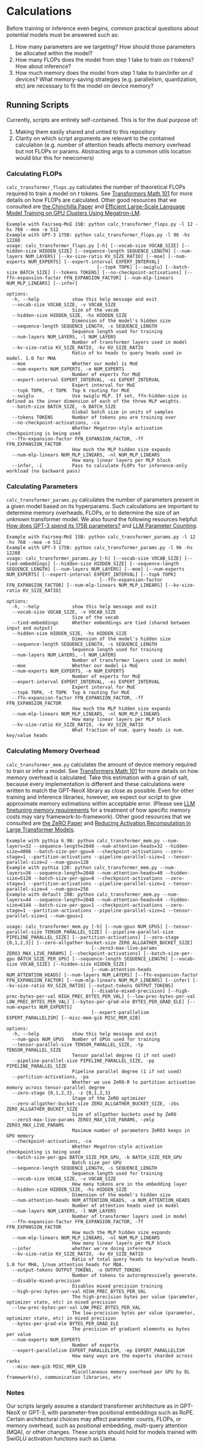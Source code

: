 # Calculations

Before training or inference even begins, common practical questions about potential models must be answered such as:
1. How many parameters are we targeting? How should those parameters be allocated within the model?
2. How many FLOPs does the model from step 1 take to train on *t* tokens? How about inference?
3. How much memory does the model from step 1 take to train/infer on *d* devices? What memory-saving strategies (e.g. parallelism, quantization, etc) are necessary to fit the model on device memory?


## Running Scripts

Currently, scripts are entirely self-contained. This is for the dual purpose of:
1. Making them easily shared and untied to this repository
2. Clarity on which script arguments are relevant to the contained calculation (e.g. number of attention heads affects memory overhead but not FLOPs or params. Abstracting args to a common utils location would blur this for newcomers)


### Calculating FLOPs

`calc_transformer_flops.py` calculates the number of theoretical FLOPs required to train a model on *t* tokens. See [Transformers Math 101](https://blog.eleuther.ai/transformer-math/) for more details on how FLOPs are calculated. Other good resources that we consulted are [the Chinchilla Paper](https://arxiv.org/abs/2203.15556) and [Efficient Large-Scale Language Model Training on GPU Clusters Using Megatron-LM](https://people.eecs.berkeley.edu/~matei/papers/2021/sc_megatron_lm.pdf).

```
Example with Fairseq-MoE 15B: python calc_transformer_flops.py -l 12 -hs 768 --moe -e 512
Example with GPT-3 175B: python calc_transformer_flops.py -l 96 -hs 12288
usage: calc_transformer_flops.py [-h] [--vocab-size VOCAB_SIZE] [--hidden-size HIDDEN_SIZE] [--sequence-length SEQUENCE_LENGTH] [--num-layers NUM_LAYERS] [--kv-size-ratio KV_SIZE_RATIO] [--moe] [--num-experts NUM_EXPERTS] [--expert-interval EXPERT_INTERVAL]
                                 [--topk TOPK] [--swiglu] [--batch-size BATCH_SIZE] [--tokens TOKENS] [--no-checkpoint-activations] [--ffn-expansion-factor FFN_EXPANSION_FACTOR] [--num-mlp-linears NUM_MLP_LINEARS] [--infer]

options:
  -h, --help            show this help message and exit
  --vocab-size VOCAB_SIZE, -v VOCAB_SIZE
                        Size of the vocab
  --hidden-size HIDDEN_SIZE, -hs HIDDEN_SIZE
                        Dimension of the model's hidden size
  --sequence-length SEQUENCE_LENGTH, -s SEQUENCE_LENGTH
                        Sequence length used for training
  --num-layers NUM_LAYERS, -l NUM_LAYERS
                        Number of transformer layers used in model
  --kv-size-ratio KV_SIZE_RATIO, -kv KV_SIZE_RATIO
                        Ratio of kv heads to query heads used in model. 1.0 for MHA
  --moe                 Whether our model is MoE
  --num-experts NUM_EXPERTS, -e NUM_EXPERTS
                        Number of experts for MoE
  --expert-interval EXPERT_INTERVAL, -ei EXPERT_INTERVAL
                        Expert interval for MoE
  --topk TOPK, -t TOPK  Top k routing for MoE
  --swiglu              Use swiglu MLP. If set, ffn-hidden-size is defined as the inner dimension of each of the three MLP weights.
  --batch-size BATCH_SIZE, -b BATCH_SIZE
                        Global batch size in units of samples
  --tokens TOKENS       Number of tokens you are training over
  --no-checkpoint-activations, -ca
                        Whether Megatron-style activation checkpointing is being used
  --ffn-expansion-factor FFN_EXPANSION_FACTOR, -ff FFN_EXPANSION_FACTOR
                        How much the MLP hidden size expands
  --num-mlp-linears NUM_MLP_LINEARS, -nl NUM_MLP_LINEARS
                        How many linear layers per MLP block
  --infer, -i           Pass to calculate FLOPs for inference-only workload (no backward pass)
```


### Calculating Parameters

`calc_transformer_params.py` calculates the number of parameters present in a given model based on its hyperparams. Such calculations are important to determine memory overheads, FLOPs, or to determine the size of an unknown transformer model. We also found the following resources helpful: [How does GPT-3 spend its 175B parameters?](https://www.lesswrong.com/posts/3duR8CrvcHywrnhLo/how-does-gpt-3-spend-its-175b-parameters) and [LLM Parameter Counting](https://kipp.ly/transformer-param-count/).

```
Example with Fairseq-MoE 15B: python calc_transformer_params.py -l 12 -hs 768 --moe -e 512
Example with GPT-3 175B: python calc_transformer_params.py -l 96 -hs 12288
usage: calc_transformer_params.py [-h] [--vocab-size VOCAB_SIZE] [--tied-embeddings] [--hidden-size HIDDEN_SIZE] [--sequence-length SEQUENCE_LENGTH] [--num-layers NUM_LAYERS] [--moe] [--num-experts NUM_EXPERTS] [--expert-interval EXPERT_INTERVAL] [--topk TOPK]
                                  [--ffn-expansion-factor FFN_EXPANSION_FACTOR] [--num-mlp-linears NUM_MLP_LINEARS] [--kv-size-ratio KV_SIZE_RATIO]

options:
  -h, --help            show this help message and exit
  --vocab-size VOCAB_SIZE, -v VOCAB_SIZE
                        Size of the vocab
  --tied-embeddings     Whether embeddings are tied (shared between input and output)
  --hidden-size HIDDEN_SIZE, -hs HIDDEN_SIZE
                        Dimension of the model's hidden size
  --sequence-length SEQUENCE_LENGTH, -s SEQUENCE_LENGTH
                        Sequence length used for training
  --num-layers NUM_LAYERS, -l NUM_LAYERS
                        Number of transformer layers used in model
  --moe                 Whether our model is MoE
  --num-experts NUM_EXPERTS, -e NUM_EXPERTS
                        Number of experts for MoE
  --expert-interval EXPERT_INTERVAL, -ei EXPERT_INTERVAL
                        Expert interval for MoE
  --topk TOPK, -t TOPK  Top k routing for MoE
  --ffn-expansion-factor FFN_EXPANSION_FACTOR, -ff FFN_EXPANSION_FACTOR
                        How much the MLP hidden size expands
  --num-mlp-linears NUM_MLP_LINEARS, -nl NUM_MLP_LINEARS
                        How many linear layers per MLP block
  --kv-size-ratio KV_SIZE_RATIO, -kv KV_SIZE_RATIO
                        What fraction of num. query heads is num. key/value heads
```


### Calculating Memory Overhead

`calc_transformer_mem.py` calculates the amount of device memory required to train or infer a model. See [Transformers Math 101](https://blog.eleuther.ai/transformer-math/) for more details on how memory overhead is calculated. Take this estimation with a grain of salt, because every implementation is different and these calculations were written to match the GPT-NeoX library as close as possible. Even for other training and inference libraries, however, we expect our script to give approximate memory estimations within acceptable error. (Please see [LLM finetuning memory requirements](https://blog.scottlogic.com/2023/11/24/llm-mem.html) for a treatment of how specific memory costs may vary framework-to-framework). Other good resources that we consulted are [the ZeRO Paper](https://arxiv.org/abs/1910.02054) and [Reducing Activation Recomputation in Large Transformer Models](https://arxiv.org/pdf/2205.05198.pdf).

```
Example with pythia 6.9B: python calc_transformer_mem.py --num-layers=32 --sequence-length=2048 --num-attention-heads=32 --hidden-size=4096 --batch-size-per-gpu=8 --checkpoint-activations --zero-stage=1 --partition-activations --pipeline-parallel-size=1 --tensor-parallel-size=2 --num-gpus=128
Example with pythia 12B: python calc_transformer_mem.py --num-layers=36 --sequence-length=2048 --num-attention-heads=40 --hidden-size=5120 --batch-size-per-gpu=8 --checkpoint-activations --zero-stage=1 --partition-activations --pipeline-parallel-size=1 --tensor-parallel-size=4 --num-gpus=256
Example with default 20B: python calc_transformer_mem.py --num-layers=44 --sequence-length=2048 --num-attention-heads=64 --hidden-size=6144 --batch-size-per-gpu=1 --checkpoint-activations --zero-stage=1 --partition-activations --pipeline-parallel-size=1 --tensor-parallel-size=1 --num-gpus=1

usage: calc_transformer_mem.py [-h] [--num-gpus NUM_GPUS] [--tensor-parallel-size TENSOR_PARALLEL_SIZE] [--pipeline-parallel-size PIPELINE_PARALLEL_SIZE] [--partition-activations] [--zero-stage {0,1,2,3}] [--zero-allgather-bucket-size ZERO_ALLGATHER_BUCKET_SIZE]
                               [--zero3-max-live-params ZERO3_MAX_LIVE_PARAMS] [--checkpoint-activations] [--batch-size-per-gpu BATCH_SIZE_PER_GPU] [--sequence-length SEQUENCE_LENGTH] [--vocab-size VOCAB_SIZE] [--hidden-size HIDDEN_SIZE]
                               [--num-attention-heads NUM_ATTENTION_HEADS] [--num-layers NUM_LAYERS] [--ffn-expansion-factor FFN_EXPANSION_FACTOR] [--num-mlp-linears NUM_MLP_LINEARS] [--infer] [--kv-size-ratio KV_SIZE_RATIO] [--output-tokens OUTPUT_TOKENS]
                               [--disable-mixed-precision] [--high-prec-bytes-per-val HIGH_PREC_BYTES_PER_VAL] [--low-prec-bytes-per-val LOW_PREC_BYTES_PER_VAL] [--bytes-per-grad-ele BYTES_PER_GRAD_ELE] [--num-experts NUM_EXPERTS]
                               [--expert-parallelism EXPERT_PARALLELISM] [--misc-mem-gib MISC_MEM_GIB]

options:
  -h, --help            show this help message and exit
  --num-gpus NUM_GPUS   Number of GPUs used for training
  --tensor-parallel-size TENSOR_PARALLEL_SIZE, -tp TENSOR_PARALLEL_SIZE
                        Tensor parallel degree (1 if not used)
  --pipeline-parallel-size PIPELINE_PARALLEL_SIZE, -pp PIPELINE_PARALLEL_SIZE
                        Pipeline parallel degree (1 if not used)
  --partition-activations, -pa
                        Whether we use ZeRO-R to partition activation memory across tensor-parallel degree
  --zero-stage {0,1,2,3}, -z {0,1,2,3}
                        Stage of the ZeRO optimizer
  --zero-allgather-bucket-size ZERO_ALLGATHER_BUCKET_SIZE, -zbs ZERO_ALLGATHER_BUCKET_SIZE
                        Size of allgather buckets used by ZeRO
  --zero3-max-live-params ZERO3_MAX_LIVE_PARAMS, -zmlp ZERO3_MAX_LIVE_PARAMS
                        Maximum number of parameters ZeRO3 keeps in GPU memory
  --checkpoint-activations, -ca
                        Whether Megatron-style activation checkpointing is being used
  --batch-size-per-gpu BATCH_SIZE_PER_GPU, -b BATCH_SIZE_PER_GPU
                        Batch size per GPU
  --sequence-length SEQUENCE_LENGTH, -s SEQUENCE_LENGTH
                        Sequence length used for training
  --vocab-size VOCAB_SIZE, -v VOCAB_SIZE
                        How many tokens are in the embedding layer
  --hidden-size HIDDEN_SIZE, -hs HIDDEN_SIZE
                        Dimension of the model's hidden size
  --num-attention-heads NUM_ATTENTION_HEADS, -a NUM_ATTENTION_HEADS
                        Number of attention heads used in model
  --num-layers NUM_LAYERS, -l NUM_LAYERS
                        Number of transformer layers used in model
  --ffn-expansion-factor FFN_EXPANSION_FACTOR, -ff FFN_EXPANSION_FACTOR
                        How much the MLP hidden size expands
  --num-mlp-linears NUM_MLP_LINEARS, -nl NUM_MLP_LINEARS
                        How many linear layers per MLP block
  --infer               whether we're doing inference
  --kv-size-ratio KV_SIZE_RATIO, -kv KV_SIZE_RATIO
                        Ratio of total query heads to key/value heads. 1.0 for MHA, 1/num_attention_heads for MQA.
  --output-tokens OUTPUT_TOKENS, -o OUTPUT_TOKENS
                        Number of tokens to autoregressively generate.
  --disable-mixed-precision
                        Disables mixed precision training
  --high-prec-bytes-per-val HIGH_PREC_BYTES_PER_VAL
                        The high-precision bytes per value (parameter, optimizer state, etc) in mixed precision
  --low-prec-bytes-per-val LOW_PREC_BYTES_PER_VAL
                        The low-precision bytes per value (parameter, optimizer state, etc) in mixed precision
  --bytes-per-grad-ele BYTES_PER_GRAD_ELE
                        The precision of gradient elements as bytes per value
  --num-experts NUM_EXPERTS
                        Number of experts
  --expert-parallelism EXPERT_PARALLELISM, -ep EXPERT_PARALLELISM
                        How many ways are the experts sharded across ranks
  --misc-mem-gib MISC_MEM_GIB
                        Miscellaneous memory overhead per GPU by DL framework(s), communication libraries, etc
```


### Notes

Our scripts largely assume a standard transformer architecture as in GPT-NeoX or GPT-3, with parameter-free positional embeddings such as RoPE. Certain architectural choices may affect parameter counts, FLOPs, or memory overhead, such as positional embedding, multi-query attention (MQA), or other changes. These scripts should hold for models trained with SwiGLU activation functions such as Llama. 
